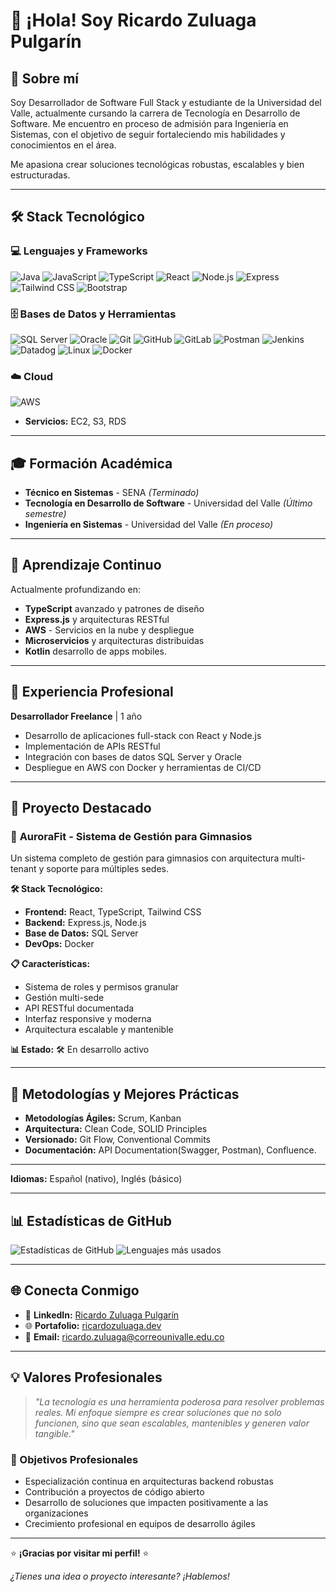 # 👋 ¡Hola! Soy Ricardo Zuluaga Pulgarín

## 🚀 Sobre mí
Soy Desarrollador de Software Full Stack y estudiante de la Universidad del Valle, actualmente cursando la carrera de Tecnología en Desarrollo de Software. Me encuentro en proceso de admisión para Ingeniería en Sistemas, con el objetivo de seguir fortaleciendo mis habilidades y conocimientos en el área.

Me apasiona crear soluciones tecnológicas robustas, escalables y bien estructuradas.

---

## 🛠️ Stack Tecnológico

### **💻 Lenguajes y Frameworks**
![Java](https://img.shields.io/badge/-Java-007396?logo=java&logoColor=white&style=flat)
![JavaScript](https://img.shields.io/badge/-JavaScript-F7DF1E?logo=javascript&logoColor=black&style=flat)
![TypeScript](https://img.shields.io/badge/-TypeScript-3178C6?logo=typescript&logoColor=white&style=flat)
![React](https://img.shields.io/badge/-React-61DAFB?logo=react&logoColor=black&style=flat)
![Node.js](https://img.shields.io/badge/-Node.js-339933?logo=node.js&logoColor=white&style=flat)
![Express](https://img.shields.io/badge/-Express-000000?logo=express&logoColor=white&style=flat)
![Tailwind CSS](https://img.shields.io/badge/-Tailwind-06B6D4?logo=tailwind-css&logoColor=white&style=flat)
![Bootstrap](https://img.shields.io/badge/-Bootstrap-7952B3?logo=bootstrap&logoColor=white&style=flat)

### **🗄️ Bases de Datos y Herramientas**
![SQL Server](https://img.shields.io/badge/-SQL%20Server-CC2927?logo=microsoft-sql-server&logoColor=white&style=flat)
![Oracle](https://img.shields.io/badge/-Oracle-F80000?logo=oracle&logoColor=white&style=flat)
![Git](https://img.shields.io/badge/-Git-F05032?logo=git&logoColor=white&style=flat)
![GitHub](https://img.shields.io/badge/-GitHub-181717?logo=github&logoColor=white&style=flat)
![GitLab](https://img.shields.io/badge/-GitLab-FC6D26?logo=gitlab&logoColor=white&style=flat)
![Postman](https://img.shields.io/badge/-Postman-FF6C37?logo=postman&logoColor=white&style=flat)
![Jenkins](https://img.shields.io/badge/-Jenkins-D24939?logo=jenkins&logoColor=white&style=flat)
![Datadog](https://img.shields.io/badge/-Datadog-632CA6?logo=datadog&logoColor=white&style=flat)
![Linux](https://img.shields.io/badge/-Linux-FCC624?logo=linux&logoColor=black&style=flat)
![Docker](https://img.shields.io/badge/-Docker-2496ED?logo=docker&logoColor=white&style=flat)

### **☁️ Cloud**
![AWS](https://img.shields.io/badge/-Amazon%20Web%20Services-232F3E?logo=amazon-aws&logoColor=white&style=flat)
- **Servicios:** EC2, S3, RDS

---

## 🎓 Formación Académica
- **Técnico en Sistemas** - SENA *(Terminado)*
- **Tecnología en Desarrollo de Software** - Universidad del Valle *(Último semestre)*
- **Ingeniería en Sistemas** - Universidad del Valle *(En proceso)*


---

## 🌱 Aprendizaje Continuo
Actualmente profundizando en:
- **TypeScript** avanzado y patrones de diseño
- **Express.js** y arquitecturas RESTful
- **AWS** - Servicios en la nube y despliegue
- **Microservicios** y arquitecturas distribuidas
- **Kotlin** desarrollo de apps mobiles.

---

## 💼 Experiencia Profesional
**Desarrollador Freelance** | 1 año  
- Desarrollo de aplicaciones full-stack con React y Node.js
- Implementación de APIs RESTful
- Integración con bases de datos SQL Server y Oracle
- Despliegue en AWS con Docker y herramientas de CI/CD

---

## 🚀 Proyecto Destacado

### 🔧 **AuroraFit - Sistema de Gestión para Gimnasios**
Un sistema completo de gestión para gimnasios con arquitectura multi-tenant y soporte para múltiples sedes.

**🛠️ Stack Tecnológico:**
- **Frontend:** React, TypeScript, Tailwind CSS
- **Backend:** Express.js, Node.js
- **Base de Datos:** SQL Server
- **DevOps:** Docker

**📋 Características:**
- Sistema de roles y permisos granular
- Gestión multi-sede
- API RESTful documentada
- Interfaz responsive y moderna
- Arquitectura escalable y mantenible

**📊 Estado:** 🛠️ En desarrollo activo

---

## 🌟 Metodologías y Mejores Prácticas
- **Metodologías Ágiles:** Scrum, Kanban
- **Arquitectura:** Clean Code, SOLID Principles
- **Versionado:** Git Flow, Conventional Commits
- **Documentación:** API Documentation(Swagger, Postman), Confluence.

---

**Idiomas:** Español (nativo), Inglés (básico)

---

## 📊 Estadísticas de GitHub
![Estadísticas de GitHub](https://github-readme-stats.vercel.app/api?username=RicardoZ1998&show_icons=true&theme=radical)
![Lenguajes más usados](https://github-readme-stats.vercel.app/api/top-langs/?username=RicardoZ1998&layout=compact&theme=radical)

---

## 🌐 Conecta Conmigo
- 💼 **LinkedIn:** [Ricardo Zuluaga Pulgarín](https://www.linkedin.com/in/ricardoz1998)
- 🌐 **Portafolio:** [ricardozuluaga.dev](https://ricardozuluaga.dev)
- 📧 **Email:** ricardo.zuluaga@correounivalle.edu.co

---

## 💡 Valores Profesionales
> *"La tecnología es una herramienta poderosa para resolver problemas reales. Mi enfoque siempre es crear soluciones que no solo funcionen, sino que sean escalables, mantenibles y generen valor tangible."*

### 🎯 Objetivos Profesionales
- Especialización continua en arquitecturas backend robustas
- Contribución a proyectos de código abierto
- Desarrollo de soluciones que impacten positivamente a las organizaciones
- Crecimiento profesional en equipos de desarrollo ágiles

---

⭐ **¡Gracias por visitar mi perfil!** ⭐

*¿Tienes una idea o proyecto interesante? ¡Hablemos!*

